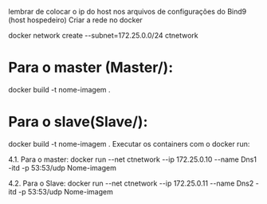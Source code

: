 lembrar de colocar o ip do host nos arquivos de configurações do Bind9
(host hospedeiro)
Criar a rede no docker

docker network create --subnet=172.25.0.0/24 ctnetwork

# Para o master (Master/):
docker build -t nome-imagem .

# Para o slave(Slave/):
docker build -t nome-imagem .
Executar os containers com o docker run:

4.1. Para o master:
docker run --net ctnetwork --ip 172.25.0.10 --name Dns1 -itd -p 53:53/udp Nome-imagem

4.2. Para o Slave:
docker run --net ctnetwork --ip 172.25.0.11 --name Dns2 -itd -p 53:53/udp Nome-imagem
